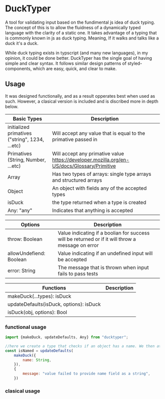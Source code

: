 # DuckTyper
A tool for validating input based on the fundimental js idea of duck typing. The concept of this is to allow the fluidness of a dynamically typed language with the clarity of a static one. It takes advantage of a typing that is commonly known in js as duck typing. Meaning, If it walks and talks like a duck it's a duck.
<br/>

While duck typing exists in typscript (and many new languages), in my opinion, it could be done better. DuckTyper has the single goal of having simple and clear syntax. It follows similar design patterns of styled-components, which are easy, quick, and clear to make.
<br/>

## Usage
It was designed functionally, and as a result opperates best when used as such. However, a clasical version is included and is discribed more in depth below.
<br/>

| Basic Types | Description |
| -------------- | ----------- |
| initialized primatives ("string", 1234, ...etc) | Will accept any value that is equal to the primative passed in |
| Primatives (String, Number, ...etc) | Will accept any primative value https://developer.mozilla.org/en-US/docs/Glossary/Primitive |
| Array | Has two types of arrays: single type arrays and structured arrays |
| Object | An object with fields any of the accepted types |
| isDuck | the type returned when a type is created |
| Any: "any" | Indicates that anything is accepted |

| Options | Description |
| ------- | ----------- |
| throw: Boolean | Value indicating if a boolian for success will be returned or if it will throw a message on error |
| allowUndefiend: Boolean | Value indicating if an undefined input will be accepted |
| error: String | The message that is thrown when input fails to pass tests |

| Functions | Description |
| --------- | ----------- |
| makeDuck(...types): isDuck |  |
| updateDefaults(isDuck, options): isDuck |  |
| isDuck(obj, options): Bool || Error |  |

### functional usage
```javascript
import {makeDuck, updateDefaults, Any} from "ducktyper";

//here we create a type that checks if an object has a name. We then attach some options to the duck typer...
const isNamed = updateDefaults(
    makeDuck({
        name: String,
    }),
    {
        message: "value failed to provide name field as a string",
    })
```

### clasical usage
